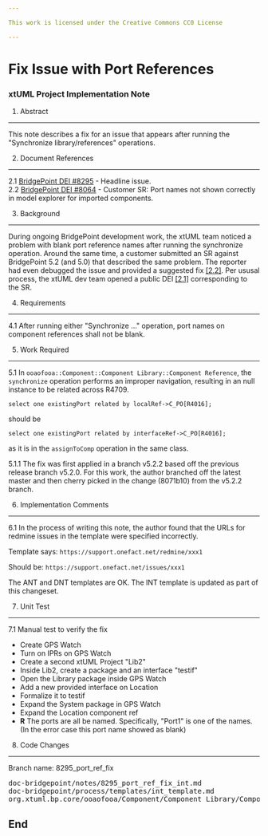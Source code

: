 ```yaml
---

This work is licensed under the Creative Commons CC0 License

---
```


# Fix Issue with Port References
### xtUML Project Implementation Note


1. Abstract
-----------
This note describes a fix for an issue that appears after running the "Synchronize library/references" operations.

2. Document References
----------------------
<a id="2.1"></a>2.1 [BridgePoint DEI #8295](https://support.onefact.net/issues/8295) - Headline issue.  
<a id="2.2"></a>2.2 [BridgePoint DEI #8064](https://support.onefact.net/issues/8064) - Customer SR: Port names not shown correctly in model explorer for imported components.     

3. Background
-------------
During ongoing BridgePoint development work, the xtUML team noticed a problem with blank port
reference names after running the synchronize operation.  Around the same time, a customer
submitted an SR against BridgePoint 5.2 (and 5.0) that described the same problem.  The reporter had
even debugged the issue and provided a suggested fix [[2.2]](#2.2).   Per ususal process, the xtUML dev
team opened a public DEI [[2.1]](#2.1) corresponding to the SR.

4. Requirements
---------------
4.1 After running either "Synchronize ..." operation, port names on component references shall not be blank.  

5. Work Required
----------------
5.1  In ```ooaofooa::Component::Component Library::Component Reference```, the ```synchronize``` operation performs an improper navigation, resulting in an null instance to be related across R4709.

```select one existingPort related by localRef->C_PO[R4016];```

should be

```select one existingPort related by interfaceRef->C_PO[R4016];```

as it is in the ```assignToComp``` operation in the same class.

5.1.1  The fix was first applied in a branch v5.2.2 based off the previous release branch v5.2.0.  For this work, the 
  author branched off the latest master and then cherry picked in the change (8071b10) from the v5.2.2 branch.

6. Implementation Comments
--------------------------
6.1 In the process of writing this note, the author found that the URLs for redmine issues in the template
  were specified incorrectly.
    
  Template says: ```https://support.onefact.net/redmine/xxx1```

  Should be: ```https://support.onefact.net/issues/xxx1```

  The ANT and DNT templates are OK.  The INT template is updated as part of this changeset.
  
7. Unit Test
------------
7.1 Manual test to verify the fix  

  * Create GPS Watch
  * Turn on IPRs on GPS Watch
  * Create a second xtUML Project "Lib2"
  * Inside Lib2, create a package and an interface "testif"
  * Open the Library package inside GPS Watch
  * Add a new provided interface on Location
  * Formalize it to testif
  * Expand the System package in GPS Watch
  * Expand the Location component ref
  * __R__ The ports are all be named. Specifically, "Port1" is one of the names. (In the error case this port name showed as blank)

8. Code Changes
---------------
Branch name: 8295_port_ref_fix

<pre>
doc-bridgepoint/notes/8295_port_ref_fix_int.md
doc-bridgepoint/process/templates/int_template.md
org.xtuml.bp.core/ooaofooa/Component/Component Library/Component Reference/Component Reference.xtuml 
</pre>

End
---

